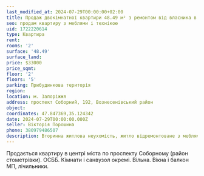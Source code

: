 ```yaml
---
last_modified_at: 2024-07-29T00:00:00+02:00
title: Продаж двокімнатної квартири 48.49 м² з ремонтом від власника в центрі на проспекті Соборний
seo: продам квартиру з меблями і технікою
uid: 1722220614
type: Квартира
rent:
rooms: '2'
surface: '48.49'
surface_land:
price: $33000
price_sqmt:
floor: '2'
floors: '5'
parking: Прибудинкова територія
region:
location: м. Запоріжжя
address: проспект Соборний, 192, Вознесенівський район
object:
coordinates: 47.847369,35.124342
date: 2024-07-29T00:00:00.000Z
seller: Вікторія Порошина
phone: 380979486507
description: Вторинна житлова неухомість, житло відремонтоване з меблями і технікою, придатне і готове для проживання
---
```


Продається квартиру в центрі міста по проспекту Соборному (район стометрівки). ОСББ. Кімнати і санвузол окремі. Вільна. Вікна і балкон МП, лічильники.
